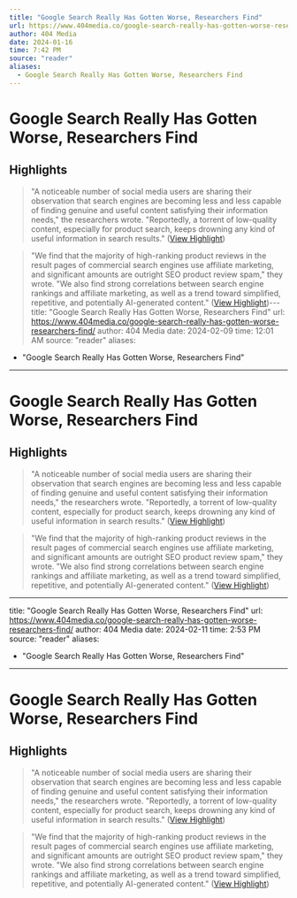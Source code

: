```yaml
---
title: "Google Search Really Has Gotten Worse, Researchers Find"
url: https://www.404media.co/google-search-really-has-gotten-worse-researchers-find/
author: 404 Media
date: 2024-01-16
time: 7:42 PM
source: "reader"
aliases:
  - Google Search Really Has Gotten Worse, Researchers Find
---
```

# Google Search Really Has Gotten Worse, Researchers Find

## Highlights
> "A noticeable number of social media users are sharing their observation that search engines are becoming less and less capable of finding genuine and useful content satisfying their information needs," the researchers wrote. "Reportedly, a torrent of low-quality content, especially for product search, keeps drowning any kind of useful information in search results." ([View Highlight](https://read.readwise.io/read/01hm9w9catnjt07mys5f0p5t07))

> "We find that the majority of high-ranking product reviews in the result pages of commercial search engines use affiliate marketing, and significant amounts are outright SEO product review spam," they wrote. "We also find strong correlations between search engine rankings and affiliate marketing, as well as a trend toward simplified, repetitive, and potentially AI-generated content." ([View Highlight](https://read.readwise.io/read/01hm9wa3tx60089zj2p1vyfstd))---
title: "Google Search Really Has Gotten Worse, Researchers Find"
url: https://www.404media.co/google-search-really-has-gotten-worse-researchers-find/
author: 404 Media
date: 2024-02-09
time: 12:01 AM
source: "reader"
aliases:
  - "Google Search Really Has Gotten Worse, Researchers Find"
---
# Google Search Really Has Gotten Worse, Researchers Find

## Highlights
> "A noticeable number of social media users are sharing their observation that search engines are becoming less and less capable of finding genuine and useful content satisfying their information needs," the researchers wrote. "Reportedly, a torrent of low-quality content, especially for product search, keeps drowning any kind of useful information in search results." ([View Highlight](https://read.readwise.io/read/01hm9w9catnjt07mys5f0p5t07))

> "We find that the majority of high-ranking product reviews in the result pages of commercial search engines use affiliate marketing, and significant amounts are outright SEO product review spam," they wrote. "We also find strong correlations between search engine rankings and affiliate marketing, as well as a trend toward simplified, repetitive, and potentially AI-generated content." ([View Highlight](https://read.readwise.io/read/01hm9wa3tx60089zj2p1vyfstd))

---
title: "Google Search Really Has Gotten Worse, Researchers Find"
url: https://www.404media.co/google-search-really-has-gotten-worse-researchers-find/
author: 404 Media
date: 2024-02-11
time: 2:53 PM
source: "reader"
aliases:
  - "Google Search Really Has Gotten Worse, Researchers Find"
---
# Google Search Really Has Gotten Worse, Researchers Find

## Highlights
> "A noticeable number of social media users are sharing their observation that search engines are becoming less and less capable of finding genuine and useful content satisfying their information needs," the researchers wrote. "Reportedly, a torrent of low-quality content, especially for product search, keeps drowning any kind of useful information in search results." ([View Highlight](https://read.readwise.io/read/01hm9w9catnjt07mys5f0p5t07))

> "We find that the majority of high-ranking product reviews in the result pages of commercial search engines use affiliate marketing, and significant amounts are outright SEO product review spam," they wrote. "We also find strong correlations between search engine rankings and affiliate marketing, as well as a trend toward simplified, repetitive, and potentially AI-generated content." ([View Highlight](https://read.readwise.io/read/01hm9wa3tx60089zj2p1vyfstd))

